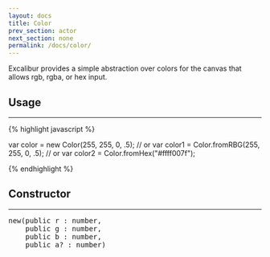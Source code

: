 ```yaml
---
layout: docs
title: Color
prev_section: actor
next_section: none
permalink: /docs/color/
---
```


Excalibur provides a simple abstraction over colors for the canvas that allows
rgb, rgba, or hex input.

## Usage
--------

{% highlight javascript %}

var color = new Color(255, 255, 0, .5);
// or
var color1 = Color.fromRBG(255, 255, 0, .5);
// or
var color2 = Color.fromHex("#ffff007f");

{% endhighlight %}

## Constructor
--------
<pre>new(public r : number, 
    public g : number, 
    public b : number, 
    public a? : number)</pre>


